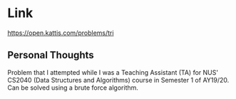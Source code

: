 # Link

https://open.kattis.com/problems/tri

## Personal Thoughts

Problem that I attempted while I was a Teaching Assistant (TA) for NUS' CS2040 (Data Structures and Algorithms) course in Semester 1 of AY19/20. Can be solved using a brute force algorithm.


